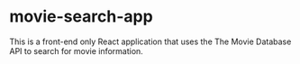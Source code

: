 # movie-search-app
This is a front-end only React application that uses the The Movie Database API to search for movie information.

